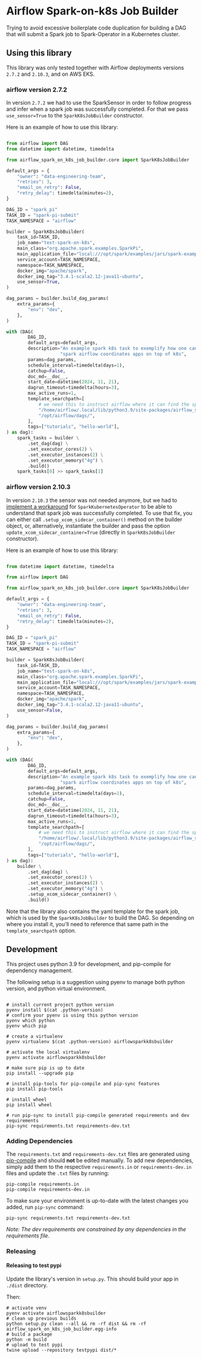 
# Airflow Spark-on-k8s Job Builder

Trying to avoid excessive boilerplate code duplication for building a DAG that will submit a Spark job to Spark-Operator in a Kubernetes cluster.

## Using this library

This library was only tested together with Airflow deployments versions `2.7.2` and `2.10.3`, and on AWS EKS. 

### airflow version 2.7.2
In version `2.7.2` we had to use the SparkSensor in order to follow progress and infer when a spark job was successfully completed. For that we pass `use_sensor=True` to the `SparkK8sJobBuilder` constructor.

Here is an example of how to use this library:
```python

from airflow import DAG
from datetime import datetime, timedelta

from airflow_spark_on_k8s_job_builder.core import SparkK8sJobBuilder

default_args = {
    "owner": "data-engineering-team",
    "retries": 3,
    "email_on_retry": False,
    "retry_delay": timedelta(minutes=2),
}

DAG_ID = "spark_pi"
TASK_ID = "spark-pi-submit"
TASK_NAMESPACE = "airflow"

builder = SparkK8sJobBuilder(
    task_id=TASK_ID,
    job_name="test-spark-on-k8s",
    main_class="org.apache.spark.examples.SparkPi",
    main_application_file="local:///opt/spark/examples/jars/spark-examples_2.12-3.4.1.jar",
    service_account=TASK_NAMESPACE,
    namespace=TASK_NAMESPACE,
    docker_img="apache/spark",
    docker_img_tag="3.4.1-scala2.12-java11-ubuntu",
    use_sensor=True,
)

dag_params = builder.build_dag_params(
    extra_params={
        "env": "dev",
    },
)

with (DAG(
        DAG_ID,
        default_args=default_args,
        description="An example spark k8s task to exemplify how one can build "
                    "spark airflow coordinates apps on top of k8s",
        params=dag_params,
        schedule_interval=timedelta(days=1),
        catchup=False,
        doc_md=__doc__,
        start_date=datetime(2024, 11, 21),
        dagrun_timeout=timedelta(hours=3),
        max_active_runs=1,
        template_searchpath=[
            # we need this to instruct airflow where it can find the spark yaml file
            "/home/airflow/.local/lib/python3.9/site-packages/airflow_spark_on_k8s_job_builder/",
            "/opt/airflow/dags/",
        ],
        tags=["tutorials", "hello-world"],
) as dag):
    spark_tasks = builder \
        .set_dag(dag) \
        .set_executor_cores(2) \
        .set_executor_instances(2) \
        .set_executor_memory("4g") \
        .build()
    spark_tasks[0] >> spark_tasks[1]
```


### airflow version 2.10.3
In version `2.10.3` the sensor was not needed anymore, but we had to [implement a workaround](https://github.com/apache/airflow/issues/39184) for `SparkKubernetesOperator` to be able to understand that spark job was successfully completed.
To use that fix, you can either call `.setup_xcom_sidecar_container()` method on the builder object, or, alternatively, instantiate the builder and pass the option `update_xcom_sidecar_container=True` (directly in `SparkK8sJobBuilder` constructor).

Here is an example of how to use this library:

```python

from datetime import datetime, timedelta

from airflow import DAG

from airflow_spark_on_k8s_job_builder.core import SparkK8sJobBuilder

default_args = {
    "owner": "data-engineering-team",
    "retries": 3,
    "email_on_retry": False,
    "retry_delay": timedelta(minutes=2),
}

DAG_ID = "spark_pi"
TASK_ID = "spark-pi-submit"
TASK_NAMESPACE = "airflow"

builder = SparkK8sJobBuilder(
    task_id=TASK_ID,
    job_name="test-spark-on-k8s",
    main_class="org.apache.spark.examples.SparkPi",
    main_application_file="local:///opt/spark/examples/jars/spark-examples_2.12-3.4.1.jar",
    service_account=TASK_NAMESPACE,
    namespace=TASK_NAMESPACE,
    docker_img="apache/spark",
    docker_img_tag="3.4.1-scala2.12-java11-ubuntu",
    use_sensor=False,
)

dag_params = builder.build_dag_params(
    extra_params={
        "env": "dev",
    },
)

with (DAG(
        DAG_ID,
        default_args=default_args,
        description="An example spark k8s task to exemplify how one can build "
                    "spark airflow coordinates apps on top of k8s",
        params=dag_params,
        schedule_interval=timedelta(days=1),
        catchup=False,
        doc_md=__doc__,
        start_date=datetime(2024, 11, 21),
        dagrun_timeout=timedelta(hours=3),
        max_active_runs=1,
        template_searchpath=[
            # we need this to instruct airflow where it can find the spark yaml file
            "/home/airflow/.local/lib/python3.9/site-packages/airflow_spark_on_k8s_job_builder/",
            "/opt/airflow/dags/",
        ],
        tags=["tutorials", "hello-world"],
) as dag):
    builder \
        .set_dag(dag) \
        .set_executor_cores(2) \
        .set_executor_instances(2) \
        .set_executor_memory("4g") \
        .setup_xcom_sidecar_container() \
        .build()
```
Note that the library also contains the yaml template for the spark job, which is used by the `SparkK8sJobBuilder` to build the DAG. So depending on where you install it, you'll need to reference that same path in the `template_searchpath` option.


## Development

This project uses python 3.9 for development, and pip-compile for dependency
management.

The following setup is a suggestion using pyenv to manage both python version,
and python virtual environment.

```shell

# install current project python version
pyenv install $(cat .python-version)
# confirm your pyenv is using this python version
pyenv which python
pyenv which pip

# create a virtualenv
pyenv virtualenv $(cat .python-version) airflowsparkk8sbuilder

# activate the local virtualenv
pyenv activate airflowsparkk8sbuilder

# make sure pip is up to date
pip install --upgrade pip

# install pip-tools for pip-compile and pip-sync features
pip install pip-tools

# install wheel
pip install wheel

# run pip-sync to install pip-compile generated requirements and dev requirements
pip-sync requirements.txt requirements-dev.txt

```


### Adding Dependencies
The `requirements.txt` and `requirements-dev.txt` files are generated using [pip-compile](https://github.com/jazzband/pip-tools) and should **not** be edited manually. To add new dependencies, simply add them to the respective `requirements.in` or `requirements-dev.in` files and update the `.txt` files by running:

```shell
pip-compile requirements.in
pip-compile requirements-dev.in
```

To make sure your environment is up-to-date with the latest changes you added, run `pip-sync` command:
```shell
pip-sync requirements.txt requirements-dev.txt
```

*Note: The dev requirements are constrained by any dependencies in the requirements file.*

### Releasing

#### Releasing to test pypi

Update the library's version in `setup.py`. This should build your app in `./dist` directory.

Then:
```shell
# activate venv
pyenv activate airflowsparkk8sbuilder
# clean up previous builds
python setup.py clean --all && rm -rf dist && rm -rf airflow_spark_on_k8s_job_builder.egg-info
# build a package
python -m build
# upload to test pypi
twine upload --repository testpypi dist/*
```
